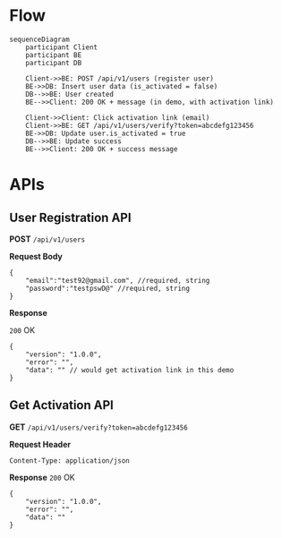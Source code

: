 # Flow

```mermaid
sequenceDiagram
    participant Client
    participant BE
    participant DB

    Client->>BE: POST /api/v1/users (register user)
    BE->>DB: Insert user data (is_activated = false)
    DB-->>BE: User created
    BE-->>Client: 200 OK + message (in demo, with activation link)

    Client->>Client: Click activation link (email)
    Client->>BE: GET /api/v1/users/verify?token=abcdefg123456
    BE->>DB: Update user.is_activated = true
    DB-->>BE: Update success
    BE-->>Client: 200 OK + success message
```

# APIs

## User Registration API

**POST** `/api/v1/users`

**Request Body**

```
{
    "email":"test92@gmail.com", //required, string
    "password":"testpswD@" //required, string
}
```

**Response**

`200` OK

```
{
    "version": "1.0.0",
    "error": "",
    "data": "" // would get activation link in this demo
}
```

## Get Activation API

**GET** `/api/v1/users/verify?token=abcdefg123456`

**Request Header**

```
Content-Type: application/json
```

**Response**
`200` OK

```
{
    "version": "1.0.0",
    "error": "",
    "data": ""
}
```
